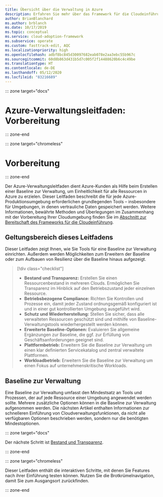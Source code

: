 ```yaml
---
title: Übersicht über die Verwaltung in Azure
description: Erfahren Sie mehr über das Framework für die Cloudeinführung für Azure mit diesen Informationen zu den grundlegenden Tools, die zum Verwalten von Azure-Produktionsumgebungen erforderlich sind.
author: BrianBlanchard
ms.author: brblanch
ms.date: 10/17/2019
ms.topic: conceptual
ms.service: cloud-adoption-framework
ms.subservice: operate
ms.custom: fasttrack-edit, AQC
ms.localizationpriority: high
ms.openlocfilehash: adbf8bc845d30097682eab078e2aa3ebc55b967c
ms.sourcegitcommit: 60d8b863d431b5d7c005f2f14488620b6c4c49be
ms.translationtype: HT
ms.contentlocale: de-DE
ms.lasthandoff: 05/12/2020
ms.locfileid: "83216689"
---
```

::: zone target="docs"

# <a name="azure-management-guide-before-you-start"></a>Azure-Verwaltungsleitfaden: Vorbereitung

::: zone-end

::: zone target="chromeless"

# <a name="before-you-start"></a>Vorbereitung

::: zone-end

Der Azure-Verwaltungsleitfaden dient Azure-Kunden als Hilfe beim Erstellen einer Baseline zur Verwaltung, um Einheitlichkeit für alle Ressourcen in Azure zu erzielen. Dieser Leitfaden beschreibt die für jede Azure-Produktionsumgebung erforderlichen grundlegenden Tools – insbesondere für Umgebungen, in denen vertrauliche Daten gespeichert werden. Weitere Informationen, bewährte Methoden und Überlegungen im Zusammenhang mit der Vorbereitung Ihrer Cloudumgebung finden Sie im [Abschnitt zur Bereitschaft des Frameworks für die Cloudeinführung](../index.md).

## <a name="scope-of-this-guide"></a>Geltungsbereich dieses Leitfadens

Dieser Leitfaden zeigt Ihnen, wie Sie Tools für eine Baseline zur Verwaltung einrichten. Außerdem werden Möglichkeiten zum Erweitern der Baseline oder zum Aufbauen von Resilienz über die Baseline hinaus aufgezeigt.

> [!div class="checklist"]
>
> - **Bestand und Transparenz:** Erstellen Sie einen Ressourcenbestand in mehreren Clouds. Ermöglichen Sie Transparenz im Hinblick auf den Betriebszustand jeder einzelnen Ressource.
> - **Betriebsbezogene Compliance:** Richten Sie Kontrollen und Prozesse ein, damit jeder Zustand ordnungsgemäß konfiguriert ist und in einer gut kontrollierten Umgebung ausgeführt wird.
> - **Schutz und Wiederherstellung:** Stellen Sie sicher, dass alle verwalteten Ressourcen geschützt sind und mithilfe von Baseline-Verwaltungstools wiederhergestellt werden können.
> - **Erweiterte Baseline-Optionen:** Evaluieren Sie allgemeine Ergänzungen zur Baseline, die ggf. zur Erfüllung von Geschäftsanforderungen geeignet sind.
> - **Plattformbetrieb:** Erweitern Sie die Baseline zur Verwaltung um einen klar definierten Servicekatalog und zentral verwaltete Plattformen.
> - **Workloadbetrieb:** Erweitern Sie die Baseline zur Verwaltung um einen Fokus auf unternehmenskritische Workloads.

## <a name="management-baseline"></a>Baseline zur Verwaltung

Eine Baseline zur Verwaltung umfasst den Mindestsatz an Tools und Prozessen, der auf jede Ressource einer Umgebung angewendet werden sollte. Mehrere zusätzliche Optionen können in die Baseline zur Verwaltung aufgenommen werden. Die nächsten Artikel enthalten Informationen zur schnelleren Einführung von Cloudverwaltungsfunktionen, da nicht alle verfügbaren Optionen beschrieben werden, sondern nur die benötigten Mindestoptionen.

::: zone target="docs"

Der nächste Schritt ist [Bestand und Transparenz](./inventory.md).

::: zone-end

::: zone target="chromeless"

Dieser Leitfaden enthält die interaktiven Schritte, mit denen Sie Features nach ihrer Einführung testen können. Nutzen Sie die Brotkrümelnavigation, damit Sie zum Ausgangsort zurückfinden.

::: zone-end
